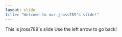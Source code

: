 ```yaml
---
layout: slide
title: "Welcome to our jross789's slide!"
---
```

This is jross789's slide
Use the left arrow to go back!